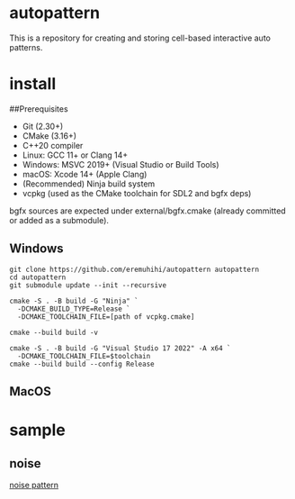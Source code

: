 # autopattern
This is a repository for creating and storing cell-based interactive auto patterns.

# install
##Prerequisites
- Git (2.30+)
- CMake (3.16+)
- C++20 compiler
 - Linux: GCC 11+ or Clang 14+
 - Windows: MSVC 2019+ (Visual Studio or Build Tools)
 - macOS: Xcode 14+ (Apple Clang)
- (Recommended) Ninja build system
- vcpkg (used as the CMake toolchain for SDL2 and bgfx deps)

bgfx sources are expected under external/bgfx.cmake (already committed or added as a submodule).

## Windows
```
git clone https://github.com/eremuhihi/autopattern autopattern
cd autopattern
git submodule update --init --recursive
```

```
cmake -S . -B build -G "Ninja" `
  -DCMAKE_BUILD_TYPE=Release `
  -DCMAKE_TOOLCHAIN_FILE=[path of vcpkg.cmake]

cmake --build build -v
```

```
cmake -S . -B build -G "Visual Studio 17 2022" -A x64 `
  -DCMAKE_TOOLCHAIN_FILE=$toolchain
cmake --build build --config Release
```

## MacOS

# sample
## noise
[noise pattern](docs/assets/videos/noise.gif)
